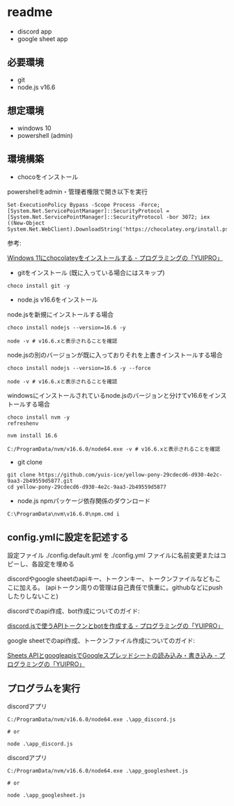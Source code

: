 
# readme 

- discord app 
- google sheet app 

## 必要環境

- git 
- node.js v16.6 

## 想定環境

- windows 10
- powershell (admin)

## 環境構築

- chocoをインストール

powershellをadmin・管理者権限で開き以下を実行

```
Set-ExecutionPolicy Bypass -Scope Process -Force; [System.Net.ServicePointManager]::SecurityProtocol = [System.Net.ServicePointManager]::SecurityProtocol -bor 3072; iex ((New-Object System.Net.WebClient).DownloadString('https://chocolatey.org/install.ps1'))
```

参考:

[Windows 11にchocolateyをインストールする - プログラミングの「YUIPRO」](https://yuis-programming.com/?p=3333)

- gitをインストール (既に入っている場合にはスキップ)

```
choco install git -y 
```

- node.js v16.6をインストール

node.jsを新規にインストールする場合

```
choco install nodejs --version=16.6 -y 

node -v # v16.6.xと表示されることを確認
```

node.jsの別のバージョンが既に入っておりそれを上書きインストールする場合

```
choco install nodejs --version=16.6 -y --force

node -v # v16.6.xと表示されることを確認
```

windowsにインストールされているnode.jsのバージョンと分けてv16.6をインストールする場合

```
choco install nvm -y
refreshenv

nvm install 16.6

C:/ProgramData/nvm/v16.6.0/node64.exe -v # v16.6.xと表示されることを確認
```

- git clone

```
git clone https://github.com/yuis-ice/yellow-pony-29cdecd6-d930-4e2c-9aa3-2b49559d5877.git
cd yellow-pony-29cdecd6-d930-4e2c-9aa3-2b49559d5877
```

- node.js npmパッケージ依存関係のダウンロード

```
C:\ProgramData\nvm\v16.6.0\npm.cmd i
```

## config.ymlに設定を記述する

設定ファイル ./config.default.yml を ./config.yml ファイルに名前変更またはコピーし、各設定を埋める

discordやgoogle sheetのapiキー、トークンキー、トークンファイルなどもここに加える。
(apiトークン周りの管理は自己責任で慎重に。githubなどにpushしたりしないこと)

discordでのapi作成、bot作成についてのガイド: 

[discord.jsで使うAPIトークンとbotを作成する - プログラミングの「YUIPRO」](https://yuis-programming.com/?p=3702)

google sheetでのapi作成、トークンファイル作成についてのガイド: 

[Sheets APIとgoogleapisでGoogleスプレッドシートの読み込み・書き込み - プログラミングの「YUIPRO」](https://yuis-programming.com/?p=3497#Google_sheets_APIAPI)

## プログラムを実行 

discordアプリ

```
C:/ProgramData/nvm/v16.6.0/node64.exe .\app_discord.js 

# or 

node .\app_discord.js 
```

discordアプリ

```
C:/ProgramData/nvm/v16.6.0/node64.exe .\app_googlesheet.js 

# or 

node .\app_googlesheet.js 
```

